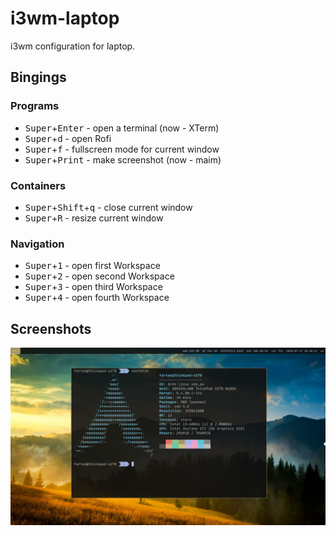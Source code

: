 # i3wm-laptop

i3wm configuration for laptop.

## Bingings

### Programs

* <kbd>Super</kbd>+<kbd>Enter</kbd> - open a terminal (now - XTerm)
* <kbd>Super</kbd>+<kbd>d</kbd> - open Rofi
* <kbd>Super</kbd>+<kbd>f</kbd> - fullscreen mode for current window
* <kbd>Super</kbd>+<kbd>Print</kbd> - make screenshot (now - maim)

### Containers

* <kbd>Super</kbd>+<kbd>Shift</kbd>+<kbd>q</kbd> - close current window
* <kbd>Super</kbd>+<kbd>R</kbd> - resize current window

### Navigation

* <kbd>Super</kbd>+<kbd>1</kbd> - open first Workspace
* <kbd>Super</kbd>+<kbd>2</kbd> - open second Workspace
* <kbd>Super</kbd>+<kbd>3</kbd> - open third Workspace
* <kbd>Super</kbd>+<kbd>4</kbd> - open fourth Workspace

## Screenshots

![screenshot_01](screenshots/screenshot_01.png)

